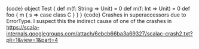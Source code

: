 {code}
object Test {
  def m(f: String => Unit) = 0
  def m(f: Int => Unit) = 0
  def foo {
  	m { s => case class C }
  }
}
{code}
Crashes in superaccessors due to ErrorType.
I suspect this the indirect cause of one of the crashes in https://scala-internals.googlegroups.com/attach/6ebcb66ba3a69327/scalac-crash2.txt?pli=1&view=1&part=4
